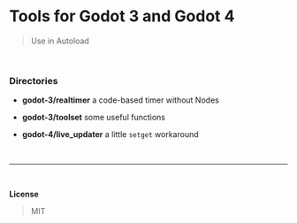 # Tools for Godot 3 and Godot 4

> Use in Autoload

<br />

### Directories

+ **godot-3/realtimer** a code-based timer without Nodes
+ **godot-3/toolset** some useful functions

+ **godot-4/live_updater** a little `setget` workaround

<br />

___

<br />

**License**

> MIT
